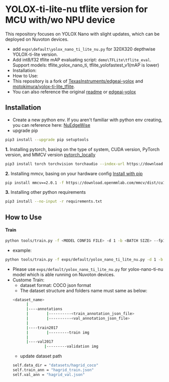 # YOLOX-ti-lite-nu tflite version for MCU with/wo NPU device
This repository focuses on YOLOX Nano with slight updates, which can be deployed on Nuvoton devices.   

 - add `exps\default\yolox_nano_ti_lite_nu.py` for 320X320 depthwise YOLOX-ti-lite version.
 - Add int8/f32 tflite mAP evaluating script: `demo\TFLite\tflite_eval`. Support models: tflite_yolox_nano_ti, tflite_yolofastest_v1(mAP is lower)
 - Installation:
 - How to Use:
 - This repository is a fork of [TexasInstruments/edgeai-yolox](https://github.com/TexasInstruments/edgeai-yolox) and [motokimura/yolox-ti-lite_tflite](https://github.com/motokimura/yolox-ti-lite_tflite).
 - You can also reference the original [readme](https://github.com/MaxCYCHEN/yolox-ti-lite_tflite_int8/blob/main/README_motokimura.md) or [edgeai-yolox](https://github.com/TexasInstruments/edgeai-yolox)

 ## Installation
 - Create a new python env. If you aren't familiar with python env creating, you can reference here: [NuEdgeWise](https://github.com/OpenNuvoton/NuEdgeWise?tab=readme-ov-file#2-installation--env-create)
 - upgrade pip
 ```bash 
pip3 install --upgrade pip setuptools
```

**1.** Installing pytorch, basing on the type of system, CUDA version, PyTorch version, and MMCV version [pytorch_locally](https://pytorch.org/get-started/locally/)
```bash 
pip3 install torch torchvision torchaudio --index-url https://download.pytorch.org/whl/cu118
```

**2.** Installing mmcv, basing on your hardware config [Install with pip](https://mmcv.readthedocs.io/en/latest/get_started/installation.html#install-with-pip)
```bash 
pip install mmcv==2.0.1 -f https://download.openmmlab.com/mmcv/dist/cu118/torch2.0/index.html
```

**3.** Installing other python requirements
```bash
pip3 install --no-input -r requirements.txt
```

 ## How to Use
 #### Train
 ```bash
python tools/train.py -f <MODEL CONFIG FILE> -d 1 -b <BATCH SIZE> --fp16 -o -c <PRETRAIN MODEL PATH>
```
- example:
```bash
python tools/train.py -f exps/default/yolox_nano_ti_lite_nu.py -d 1 -b 64 --fp16 -o -c pretrain/tflite_yolox_nano_ti/320_DW/yolox_nano_320_DW_ti_lite.pth
```
- Please use `exps/default/yolox_nano_ti_lite_nu.py` for yolox-nano-ti-nu model which is able running on Nuvoton devices.
- Custome Train:
    - dataset format: COCO json format
    - The dataset structure and folders name must same as below:
    ```bash
    <dataset_name>
          |
          |----annotations
          |        |----------<train_annotation_json_file>
          |        |----------<val_annotation_json_file>
          |
          |----train2017
          |        |---------train img
          |
          |----val2017
                  |---------validation img
    ```
    - update dataset path
    ```bash
    self.data_dir = "datasets/hagrid_coco"
    self.train_ann = "hagrid_train.json"
    self.val_ann = "hagrid_val.json" 
    ```
